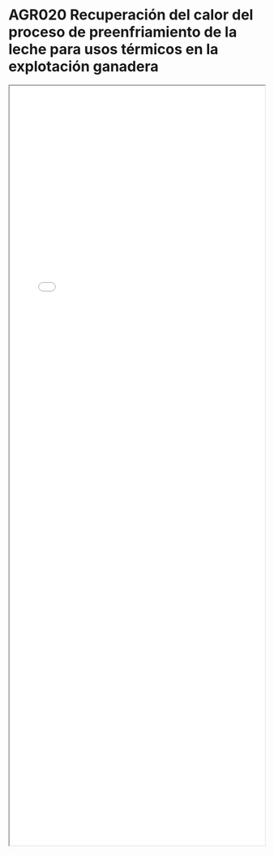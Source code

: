 
# AGR020  Recuperación del calor del proceso de preenfriamiento de la leche para usos térmicos en la explotación ganadera

<iframe src="../AGR020  Recuperación del calor del proceso de preenfriamiento de la leche para usos térmicos en la explotación ganadera.pdf" width="100%" height="1500px"></iframe>

